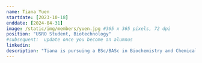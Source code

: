 ```yaml
---
name: Tiana Yuen
startdate: [2023-10-18]
enddate: [2024-04-31]
image: /static/img/members/yuen.jpg #365 x 365 pixels, 72 dpi
position: "USRO Student, Biotechnology"
#subsequent:  update once you become an alumnus
linkedin:
description: "Tiana is pursuing a BSc/BASc in Biochemistry and Chemical Engineering (Biotechnology) at the University of Ottawa. She is a researcher at the Gentile Lab under the USRO program. Outside of research and studies, Tiana enjoys playing the piano, drawing, and travelling."
---
```

